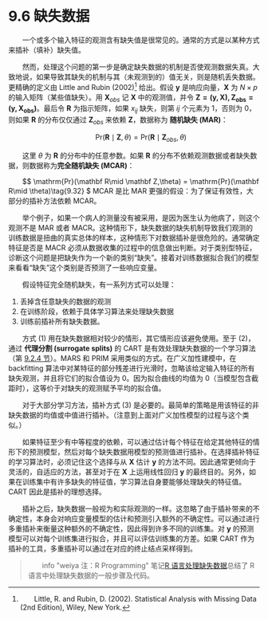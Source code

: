 # 9.6 缺失数据

<style>p{text-indent:2em;2}</style>

一个或多个输入特征的观测含有缺失值是很常见的。通常的方式是以某种方式来插补（填补）缺失值。

然而，处理这个问题的第一步是确定缺失数据的机制是否使观测数据失真。大致地说，如果导致其缺失的机制与其（未观测到的）值无关，则是随机丢失数据。更精确的定义由 Little and Rubin (2002)[^1] 给出。假设 $\mathbf y$ 是响应向量，$\mathbf X$ 为 $N\times p$ 的输入矩阵（某些值缺失）。用 $\mathbf X_{obs}$ 记 $\mathbf X$ 中的观测值，并令 $\mathbf{Z=(y,X),Z_{obs}=(y,X_{obs})}$。最后令 $\mathbf R$ 为指示矩阵，如果 $x_{ij}$ 缺失，则第 $ij$ 个元素为 1，否则为 0，则如果 $\mathbf R$ 的分布仅仅通过 $\mathbf Z_{obs}$ 来依赖 $\mathbf Z$，数据称为 **随机缺失 (MAR)**：


$$
\mathrm{Pr}(\mathbf R\mid \mathbf Z,\theta) = \mathrm{Pr}(\mathbf R\mid\mathbf Z_{obs}, \theta)\tag{9.31}
$$

这里 $\theta$ 为 $\mathbf R$ 的分布中的任意参数。如果 $\mathbf R$ 的分布不依赖观测数据或者缺失数据，则数据称为**完全随机缺失 (MCAR)**：

$$
\mathrm{Pr}(\mathbf R\mid \mathbf Z,\theta) = \mathrm{Pr}(\mathbf R\mid \theta)\tag{9.32}
$
MCAR 是比 MAR 更强的假设：为了保证有效性，大部分的插补方法依赖 MCAR。

举个例子，如果一个病人的测量没有被采用，是因为医生认为他病了，则这个观测不是 MAR 或者 MACR。这种情形下，缺失数据的缺失机制导致我们观测的训练数据是扭曲的真实总体的样本，这种情形下对数据插补是很危险的。通常确定特征是否是 MACR 必须从数据收集的过程中的信息做出判断。对于类别型特征，诊断这个问题是把缺失作为一个新的类别“缺失”。接着对训练数据拟合我们的模型来看看“缺失”这个类别是否预测了一些响应变量。

假设特征完全随机缺失，有一系列方式可以处理：

1. 丢掉含任意缺失的数据的观测
2. 在训练阶段，依赖于具体学习算法来处理缺失数据
3. 训练前插补所有缺失数据。

方式 (1) 用在缺失数据相对较少的情形，其它情形应该避免使用。至于 (2)，通过 **代理分割 (surrogate splits)** 的 CART 是有效处理缺失数据的一个学习算法（第 [9.2.4 节](9.2-Tree-Based-Methods/index.html)）。MARS 和 PRIM 采用类似的方式。在广义加性建模中，在 backfitting 算法中对某特征的部分残差进行光滑时，忽略该给定输入特征的所有缺失观测，并且将它们的拟合值设为 0。因为拟合曲线的均值为 0（当模型包含截距时），这等价于对缺失的观测赋予平均的拟合值。

对于大部分学习方法，插补方式 (3) 是必要的。最简单的策略是用该特征的非缺失数据的均值或中值进行插补。（注意到上面对广义加性模型的过程与这个类似。）

如果特征至少有中等程度的依赖，可以通过估计每个特征在给定其他特征的情形下的预测模型，然后对每个缺失数据用模型的预测值进行插补。在选择插补特征的学习算法时，必须记住这个选择与从 $\mathbf X$ 估计 $\mathbf y$ 的方法不同。因此通常更倾向于灵活的，自适应的方法，甚至对于在 $\mathbf X$ 上运用线性回归 $\mathbf y$ 的最终目的。另外，如果在训练集中有许多缺失的特征值，学习算法自身要能够处理缺失的特征值。CART 因此是插补的理想选择。

插补之后，缺失数据一般视为和实际观测的一样。这忽略了由于插补带来的不确定性，本身会对响应变量模型的估计和预测引入额外的不确定性。可以通过进行多重插补来衡量这种额外的不确定性，因此得到许多不同的训练集。对 $\mathbf y$ 的预测模型可以对每个训练集进行拟合，并且可以评估训练集的方差。如果 CART 作为插补的工具，多重插补可以通过在对应的终止结点采样得到。

> info "weiya 注：R Programming"
    笔记[R 语言处理缺失数据](../notes/missing-data/missing-data/index.html)总结了 R 语言中处理缺失数据的一般步骤及代码。

[^1]: Little, R. and Rubin, D. (2002). Statistical Analysis with Missing Data (2nd Edition), Wiley, New York.